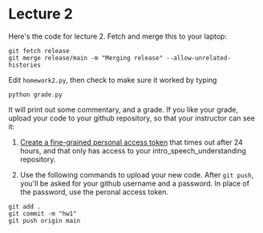 # Lecture 2

Here's the code for lecture 2.  Fetch and merge this to your laptop:
```
git fetch release
git merge release/main -m "Merging release" --allow-unrelated-histories
```
Edit `homework2.py`, then check to make sure it worked by typing
```
python grade.py
```
It will print out some commentary, and a grade.  If you like your grade, upload your code to your github repository, so that your instructor can see it:

1. <a href="https://docs.github.com/en/authentication/keeping-your-account-and-data-secure/managing-your-personal-access-tokens#creating-a-fine-grained-personal-access-token">Create a fine-grained personal access token</a> that times out after 24 hours, and that only has access to your intro_speech_understanding repository.

2. Use the following commands to upload your new code.  After `git push`, you'll be asked for your github username and a password.  In place of the password, use the peronal access token.

```
git add .
git commit -m "hw1"
git push origin main
```

